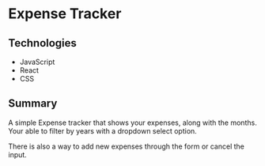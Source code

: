 # Expense Tracker

## Technologies

- JavaScript
- React
- CSS

## Summary

A simple Expense tracker that shows your expenses, along with the months. Your able to filter by years with a dropdown select option.

There is also a way to add new expenses through the form or cancel the input.


